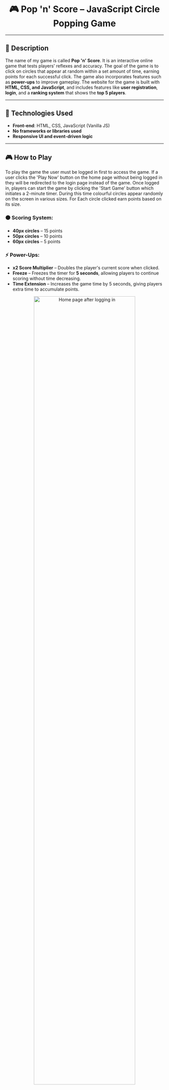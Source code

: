 <h1 align="center">🎮 Pop 'n' Score – JavaScript Circle Popping Game</h1>

---

## 📝 Description

The name of my game is called **Pop 'n' Score**. It is an interactive online game that tests players’ reflexes and accuracy. The goal of the game is to click on circles that appear at random within a set amount of time, earning points for each successful click. The game also incorporates features such as **power-ups** to improve gameplay. The website for the game is built with **HTML, CSS, and JavaScript**, and includes features like **user registration**, **login**, and a **ranking system** that shows the **top 5 players**.


---

## 🔧 Technologies Used

- **Front-end**: HTML, CSS, JavaScript (Vanilla JS)
- **No frameworks or libraries used**
- **Responsive UI and event-driven logic**

---

## 🎮 How to Play

To play the game the user must be logged in first to access the game. If a user clicks the 'Play Now' button on the home page without being logged in they will be redirected to the login page instead of the game. Once logged in, players can start the game by clicking the 'Start Game' button which initiates a 2-minute timer. During this time colourful circles appear randomly on the screen in various sizes. For Each circle clicked earn points based on its size.

### 🟠 Scoring System:

- **40px circles** – 15 points  
- **50px circles** – 10 points  
- **60px circles** – 5 points

### ⚡ Power-Ups:

- **x2 Score Multiplier** – Doubles the player's current score when clicked.  
- **Freeze** – Freezes the timer for **5 seconds**, allowing players to continue scoring without time decreasing.
- **Time Extension** – Increases the game time by 5 seconds, giving players extra time to accumulate points.
  
<div align="center">
<img src="https://i.imgur.com/6YRjLOq.png" width="80%" alt="Home page after logging in"/>
</div>


---

## 🖼️ Visual Overview of the Game

<h3>Home page:</h3>  
<div align="center">
<img src="https://i.imgur.com/4urfveR.png" width="80%" alt="Home"/>
</div>

<br/>

<h3>Sign up and Login page:</h3>  
The user sign-up page allows new players to register by entering their email, username, and password. The application performs validation to ensure the email is properly formatted, the username is not empty and does not exceed 12 characters, and the password is at least six characters long and includes both letters and numbers. If any of these checks fail, users receive clear error messages. Once the form is successfully submitted, they are redirected to the login page.
<br></br>
After registration, users can log in with their credentials. The system verifies the username and password against existing records and either grants access to the game or displays an error message for incorrect details. Upon successful login, the user's username appears in the navigation bar. Clicking on it reveals a dropdown menu with their highest score and a logout option, providing a personalized and interactive user experience.
<br></br>
<div align="center">
<img src="https://i.imgur.com/UrU5Io3.png" width="80%" alt="Sign up page"/>
<img src="https://i.imgur.com/GnXUlKD.png" width="80%" alt="Login page"/>
</div>

<br/>

<h3>About page:</h3>  

<div align="center">
<img src="https://i.imgur.com/RwzzG1O.png" width="80%" alt="Home page after logging in"/>
</div>

<br/>

<h3>Game page:</h3>  

<div align="center">
<img src="https://i.imgur.com/rZP0IS3.png" width="80%" alt="Home page after logging in"/>
</div>

<br/>

<h3>Leaderboard Page:</h3>  
The leaderboard tracks and displays players' highest scores. It only shows this data to users who are logged in, ensuring that only registered players can participate in the ranking system. If a player is not logged in, they will not have access to the information in the leaderboard.
<br></br>
When a logged-in player finishes a game, their highest score is recorded and compared against existing scores on the leaderboard. If their score is higher than previous entries, it updates their ranking. Conversely, if a player has a score of zero, they are not added to the leaderboard. The leaderboard showcases only the top 5 players, displaying their usernames and scores.
<br></br>
When users click on their username, a dropdown menu appears displaying their highest score and a logout button. Once the game is over, if the user achieves a new highest score, it will also be reflected in the navbar dropdown when clicking on the logged-in username. However, to see the updated highest score in the navbar, users need to reload the page.
<br></br>
<div align="center">
<img src="https://i.imgur.com/ucmsW1p.png" width="80%" alt="Forum page"/>
</div>

<br/>


---

## **🔒 Full source code available in a private repository. Please contact me for access.**

